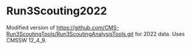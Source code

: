 # Run3Scouting2022
Modified version of https://github.com/CMS-Run3ScoutingTools/Run3ScoutingAnalysisTools.git for 2022 data. 
Uses CMSSW 12_4_9.
